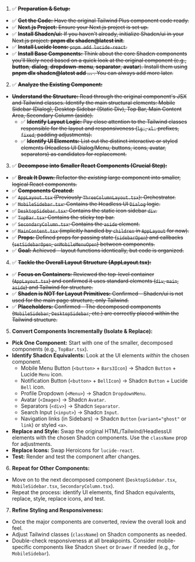 <!-- Status: Steps 1-4 Completed. Ready to begin Step 5: Incremental Conversion, starting with TopBar.tsx. -->

1. ✅ ~~**Preparation & Setup:**~~

- ✅ ~~**Get the Code:** Have the original Tailwind Plus component code ready.~~
- ✅ ~~**Next.js Project:** Ensure your Next.js project is set up.~~
- ✅ ~~**Install Shadcn/ui:** If you haven't already, initialize Shadcn/ui in your Next.js project: **pnpm dlx shadcn@latest init**.~~
- ✅ ~~**Install Lucide Icons:** `pnpm add lucide-react`.~~
- ✅ ~~**Install Base Components:** Think about the core Shadcn components you'll likely need based on a quick look at the original component (e.g., **button**, **dialog**, **dropdown-menu**, **separator**, **avatar**). Install them using **pnpm dlx shadcn@latest add ...** . You can always add more later.~~

2. ✅ ~~**Analyze the Existing Component:**~~

- ~~**Understand the Structure:** Read through the original component's JSX and Tailwind classes. Identify the main structural elements: Mobile Sidebar (Dialog), Desktop Sidebar (Static Div), Top Bar, Main Content Area, Secondary Column (aside).~~
  - ✅ ~~**Identify Layout Logic:** Pay close attention to the Tailwind classes responsible for the layout and responsiveness (`lg:`, `xl:` prefixes, `fixed`, padding adjustments).~~
  - ✅ ~~**Identify UI Elements:** List out the distinct interactive or styled elements (Headless UI Dialog/Menu, buttons, icons, avatar, separators) as candidates for replacement.~~

3. ✅ ~~**Decompose into Smaller React Components (Crucial Step):**~~

- ✅ ~~**Break It Down:** Refactor the _existing_ large component into smaller, logical React components.~~
- ✅ ~~**Components Created:**~~
- ✅ ~~`AppLayout.tsx` (Previously `ThreeColumnLayout.tsx`): Orchestrator.~~
- ✅ ~~`MobileSidebar.tsx`: Contains the Headless UI `Dialog` logic.~~
- ✅ ~~`DesktopSidebar.tsx`: Contains the static icon sidebar `div`.~~
- ✅ ~~`TopBar.tsx`: Contains the sticky top bar.~~
- ✅ ~~`SecondaryColumn.tsx`: Contains the `aside` element.~~
- ✅ ~~`MainContent.tsx` (implicitly handled by `children` in `AppLayout` for now).~~
- ✅ ~~**Props:** Defined props for passing state (`sidebarOpen`) and callbacks (`setSidebarOpen`, `onMobileMenuOpen`) between components.~~
- ✅ ~~**Goal:** Achieved - layout functions identically, but code is organized.~~

4. ✅ ~~**Tackle the Overall Layout Structure (AppLayout.tsx):**~~

- ✅ ~~**Focus on Containers:** Reviewed the top-level container (`AppLayout.tsx`) and confirmed it uses standard elements (`div`, `main`, `aside`) and Tailwind for structure.~~
- ✅ ~~**Shadcn is NOT for Layout Primitives:** Confirmed - Shadcn/ui is not used for the main page structure, only Tailwind.~~
- ✅ ~~**Placeholders:** Confirmed - The decomposed components (`MobileSidebar`, `DesktopSidebar`, etc.) are correctly placed within the Tailwind structure.~~

5.  **Convert Components Incrementally (Isolate & Replace):**

- **Pick One Component:** Start with one of the smaller, decomposed components (e.g., `TopBar.tsx`).
- **Identify Shadcn Equivalents:** Look at the UI elements _within_ the chosen component.
  - Mobile Menu Button (`<button>` + `Bars3Icon`) -> Shadcn `Button` + Lucide `Menu` icon.
  - Notification Button (`<button>` + `BellIcon`) -> Shadcn `Button` + Lucide `Bell` icon.
  - Profile Dropdown (`<Menu>`) -> Shadcn `DropdownMenu`.
  - Avatar (`<Image>`) -> Shadcn `Avatar`.
  - Separators (`<div>`) -> Shadcn `Separator`.
  - Search Input (`<input>`) -> Shadcn `Input`.
  - Navigation links (in Sidebars) -> Shadcn `Button` (`variant="ghost"` or `link`) or styled `<a>`.
- **Replace and Style:** Swap the original HTML/Tailwind/HeadlessUI elements with the chosen Shadcn components. Use the `className` prop for adjustments.
- **Replace Icons:** Swap Heroicons for `lucide-react`.
- **Test:** Render and test the component after changes.

6.  **Repeat for Other Components:**

- Move on to the next decomposed component (`DesktopSidebar.tsx`, `MobileSidebar.tsx`, `SecondaryColumn.tsx`).
- Repeat the process: identify UI elements, find Shadcn equivalents, replace, style, replace icons, and test.

7.  **Refine Styling and Responsiveness:**

- Once the major components are converted, review the overall look and feel.
- Adjust Tailwind classes (`className`) on Shadcn components as needed.
- Double-check responsiveness at all breakpoints. Consider mobile-specific components like Shadcn `Sheet` or `Drawer` if needed (e.g., for `MobileSidebar`).
